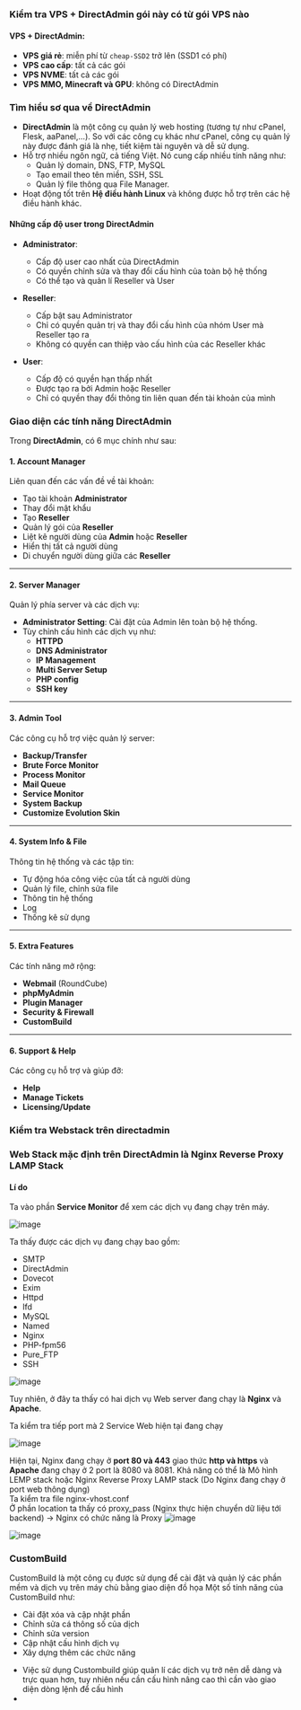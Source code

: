 ### Kiểm tra VPS + DirectAdmin gói này có từ gói VPS nào
#### VPS + DirectAdmin:
- **VPS giá rẻ**: miễn phí từ `cheap-SSD2` trở lên (SSD1 có phí)
- **VPS cao cấp**: tất cả các gói
- **VPS NVME**: tất cả các gói
- **VPS MMO, Minecraft và GPU**: không có DirectAdmin

### Tìm hiểu sơ qua về DirectAdmin
- **DirectAdmin** là một công cụ quản lý web hosting (tương tự như cPanel, Flesk, aaPanel,...). So với các công cụ khác như cPanel, công cụ quản lý này được đánh giá là nhẹ, tiết kiệm tài nguyên và dễ sử dụng.
- Hỗ trợ nhiều ngôn ngữ, cả tiếng Việt. Nó cung cấp nhiều tính năng như:
  - Quản lý domain, DNS, FTP, MySQL
  - Tạo email theo tên miền, SSH, SSL
  - Quản lý file thông qua File Manager.
- Hoạt động tốt trên **Hệ điều hành Linux** và không được hỗ trợ trên các hệ điều hành khác.

#### Những cấp độ user trong DirectAdmin

- **Administrator**:
  - Cấp độ user cao nhất của DirectAdmin  
  - Có quyền chỉnh sửa và thay đổi cấu hình của toàn bộ hệ thống  
  - Có thể tạo và quản lí Reseller và User  

- **Reseller**:
  - Cấp bật sau Administrator  
  - Chỉ có quyền quản trị và thay đổi cấu hình của nhóm User mà Reseller tạo ra  
  - Không có quyền can thiệp vào cấu hình của các Reseller khác  

- **User**:
  - Cấp độ có quyền hạn thấp nhất  
  - Được tạo ra bởi Admin hoặc Reseller  
  - Chỉ có quyền thay đổi thông tin liên quan đến tài khoản của mình  
    
### Giao diện các tính năng DirectAdmin

Trong **DirectAdmin**, có 6 mục chính như sau:

#### 1. **Account Manager**
Liên quan đến các vấn đề về tài khoản:
- Tạo tài khoản **Administrator**
- Thay đổi mật khẩu
- Tạo **Reseller**
- Quản lý gói của **Reseller**
- Liệt kê người dùng của **Admin** hoặc **Reseller**
- Hiển thị tất cả người dùng
- Di chuyển người dùng giữa các **Reseller**

---

#### 2. **Server Manager**
Quản lý phía server và các dịch vụ:
- **Administrator Setting**: Cài đặt của Admin lên toàn bộ hệ thống.
- Tùy chỉnh cấu hình các dịch vụ như:
  - **HTTPD**
  - **DNS Administrator**
  - **IP Management**
  - **Multi Server Setup**
  - **PHP config**
  - **SSH key**

---

#### 3. **Admin Tool**
Các công cụ hỗ trợ việc quản lý server:
- **Backup/Transfer**
- **Brute Force Monitor**
- **Process Monitor**
- **Mail Queue**
- **Service Monitor**
- **System Backup**
- **Customize Evolution Skin**

---

#### 4. **System Info & File**
Thông tin hệ thống và các tập tin:
- Tự động hóa công việc của tất cả người dùng
- Quản lý file, chỉnh sửa file
- Thông tin hệ thống
- Log
- Thống kê sử dụng

---

#### 5. **Extra Features**
Các tính năng mở rộng:
- **Webmail** (RoundCube)
- **phpMyAdmin**
- **Plugin Manager**
- **Security & Firewall**
- **CustomBuild**

---

#### 6. **Support & Help**
Các công cụ hỗ trợ và giúp đỡ:
- **Help**
- **Manage Tickets**
- **Licensing/Update**

### Kiểm tra Webstack trên directadmin  

### Web Stack mặc định trên DirectAdmin là Nginx Reverse Proxy LAMP Stack

#### Lí do
Ta vào phần **Service Monitor** để xem các dịch vụ đang chạy trên máy.

![image](https://github.com/user-attachments/assets/ee0220c2-0fdb-4c3f-b0f7-feeac5164d7b)

Ta thấy được các dịch vụ đang chạy bao gồm: 
- SMTP
- DirectAdmin
- Dovecot
- Exim
- Httpd
- lfd
- MySQL
- Named
- Nginx
- PHP-fpm56
- Pure_FTP
- SSH  

![image](https://github.com/user-attachments/assets/ad8c9a7c-8b79-4cac-a4ae-72f0a8411051)

Tuy nhiên, ở đây ta thấy có hai dịch vụ Web server đang chạy là **Nginx** và **Apache**.

Ta kiểm tra tiếp port mà 2 Service Web hiện tại đang chạy

![image](https://github.com/user-attachments/assets/f1d1d7e2-3899-492b-915e-9a54b4351c3a)


Hiện tại, Nginx đang chạy ở **port 80 và 443** giao thức **http và https** và **Apache** đang chạy ở 2 port là 8080 và 8081. Khả năng có thể là Mô hình LEMP stack hoặc Nginx Reverse Proxy LAMP stack (Do Nginx đang chạy ở port web thông dụng)  
Ta kiểm tra file nginx-vhost.conf  
Ở phần location ta thấy có proxy_pass (Nginx thực hiện chuyển dữ liệu tới backend) -> Nginx có chức năng là Proxy
![image](https://github.com/user-attachments/assets/3fe66836-b615-48ba-bc75-17affdbd4cee)

![image](https://github.com/user-attachments/assets/dc41435e-8e0e-47ea-833a-4f051160cc27)






### CustomBuild
CustomBuild là một công cụ được sử dụng để cài đặt và quản lý các phần mềm và dịch vụ trên máy chủ bằng giao diện đồ họa
Một số tính năng của CustomBuild như: 
  + Cài đặt xóa và cập nhật phần
  + Chỉnh sửa cá thông số của dịch
  + Chỉnh sửa version
  + Cập nhật cấu hình dịch vụ
  + Xây dựng thêm các chức năng
* Việc sử dụng Custombuild giúp quản lí các dịch vụ trở nên dễ dàng và trực quan hơn, tuy nhiên nếu cần cấu hình nâng cao thì cần vào giao diện dòng lệnh để cấu hình
* 

